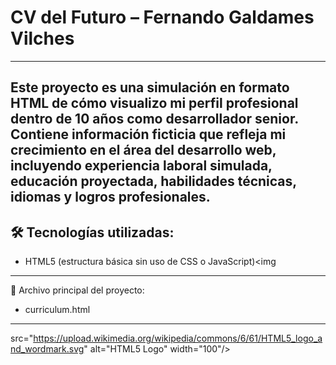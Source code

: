 # CV del Futuro – Fernando Galdames Vilches 
---
Este proyecto es una simulación en formato HTML de cómo visualizo mi perfil profesional dentro de 10 años como desarrollador senior. Contiene información ficticia que refleja mi crecimiento en el área del desarrollo web, incluyendo experiencia laboral simulada, educación proyectada, habilidades técnicas, idiomas y logros profesionales.
---
## **🛠️ Tecnologías utilizadas**:
- HTML5 (estructura básica sin uso de CSS o JavaScript)<img 
---
📄 Archivo principal del proyecto:
- curriculum.html
---
src="https://upload.wikimedia.org/wikipedia/commons/6/61/HTML5_logo_and_wordmark.svg" alt="HTML5 Logo" width="100"/>


